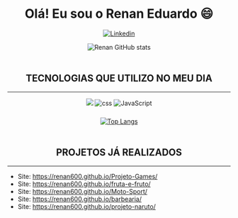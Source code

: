 <!DOCTYPE html>
<html lang="pt-br">
<head>
    <meta charset="UTF-8">
    <meta http-equiv="X-UA-Compatible" content="IE=edge">
    <meta name="viewport" content="width=device-width, initial-scale=1.0">
    <title></title>
</head>
<body>
    
 <h1 style="text-align:center">Olá! Eu sou o Renan Eduardo 😄</h1>

 <div style="text-align:center">
 
 [![Linkedin](https://img.shields.io/badge/LinkedIn-0077B5?style=for-the-badge&logo=linkedin&logoColor=white)](https://www.linkedin.com/in/renan-ragazon-8a3184212/)
 
 ![Renan GitHub stats](https://github-readme-stats.vercel.app/api?username=renan600&show_icons=true&theme=radical)
 
 </div>
 
 <div style="text-align:center"><h2 style="text-transform: uppercase; padding-top: 20px;">Tecnologias que Utilizo no meu dia</h2>
 <hr>
     <img atl="html"  src="https://img.shields.io/badge/HTML5-E34F26?style=for-the-badge&logo=html5&logoColor=white">
     <img alt="css" src="https://img.shields.io/badge/CSS3-1572B6?style=for-the-badge&logo=css3&logoColor=white">
     <img alt="JavaScript" src="https://img.shields.io/badge/JavaScript-F7DF1E?style=for-the-badge&logo=javascript&logoColor=black">
 
     
 </div>
 
 <div style="text-align:center; padding-top:10px;">
 
 [![Top Langs](https://github-readme-stats.vercel.app/api/top-langs/?username=renan600&layout=compact)](https://github.com/renan600/github-readme-stats)
 </div>
 
 <div>
 <h2 style="text-align:center; padding-top: 20px; text-transform: uppercase;" >Projetos já realizados</h2>
 <hr>
 <ul>
 <li>Site: <a href="https://renan600.github.io/Projeto-Games/" target="_self">https://renan600.github.io/Projeto-Games/</a></li>
 <li>Site: <a href="https://renan600.github.io/fruta-e-fruto/" target="_self">https://renan600.github.io/fruta-e-fruto/</a></li>
 <li>Site: <a href="https://renan600.github.io/Moto-Sport/" target="_self">https://renan600.github.io/Moto-Sport/</a></li>
 <li>Site: <a href="https://renan600.github.io/barbearia/" target="_self">https://renan600.github.io/barbearia/</a></li>
 <li>Site: <a href="https://renan600.github.io/projeto-naruto/" target="_self">https://renan600.github.io/projeto-naruto/</a></li>
 </ul>
 </div>
 
</body>
</html>
